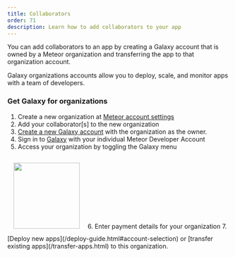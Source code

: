 ```yaml
---
title: Collaborators
order: 71
description: Learn how to add collaborators to your app
---
```


You can add collaborators to an app by creating a Galaxy account that is owned by a Meteor organization and transferring the app to that organization account.

Galaxy organizations accounts allow you to deploy, scale, and monitor apps with a team of developers.

<h3 id="instructions">Get Galaxy for organizations</h3>

1. Create a new organization at [Meteor account settings](https://www.meteor.com/account-settings/organizations)
2. Add your collaborator[s] to the new organization
3. [Create a new Galaxy account](https://www.meteor.com/galaxy/signup) with the organization as the owner.
4. Sign in to [Galaxy](https://galaxy.meteor.com)  with your individual Meteor Developer Account
5. Access your organization by toggling the Galaxy menu
<img src="/images/galaxy-menu.png" style="width: 150px; margin: 1em;"/>
6. Enter payment details for your organization
7. [Deploy new apps](/deploy-guide.html#account-selection) or [transfer existing apps](/transfer-apps.html) to this organization.
